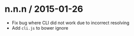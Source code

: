
n.n.n / 2015-01-26
==================

  * Fix bug where CLI did not work due to incorrect resolving
  * Add `cli.js` to bower ignore
